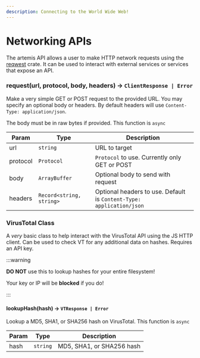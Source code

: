 ```yaml
---
description: Connecting to the World Wide Web!
---
```


# Networking APIs

The artemis API allows a user to make HTTP network requests using the
[reqwest](https://docs.rs/reqwest/latest/reqwest/index.html) crate. It can be
used to interact with external services or services that expose an API.

### request(url, protocol, body, headers) -> `ClientResponse | Error`

Make a very simple GET or POST request to the provided URL. You may specify an
optional body or headers. By default headers will use
`Content-Type: application/json`.

The body must be in raw bytes if provided. This function is `async`

| Param    | Type                     | Description                                                          |
| -------- | ------------------------ | -------------------------------------------------------------------- |
| url      | `string`                 | URL to target                                                        |
| protocol | `Protocol`               | `Protocol` to use. Currently only GET or POST                        |
| body     | `ArrayBuffer`            | Optional body to send with request                                   |
| headers  | `Record<string, string>` | Optional headers to use. Default is `Content-Type: application/json` |

### VirusTotal Class

A _very_ basic class to help interact with the VirusTotal API using the JS HTTP
client. Can be used to check VT for any additional data on hashes. Requires an
API key.

:::warning

**DO NOT** use this to lookup hashes for your entire filesystem!

Your key or IP will be **blocked** if you do!

:::

#### lookupHash(hash) -> `VTResponse | Error`

Lookup a MD5, SHA1, or SHA256 hash on VirusTotal. This function is `async`

| Param | Type     | Description               |
| ----- | -------- | ------------------------- |
| hash  | `string` | MD5, SHA1, or SHA256 hash |

